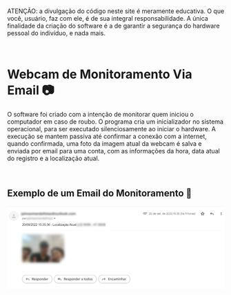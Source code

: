 <br />

ATENÇÃO: a divulgação do código neste site é meramente educativa. O que você, usuário, faz com ele, é de sua integral responsabilidade. A única finalidade da criação do software é a de garantir a segurança do hardware pessoal do indivíduo, e nada mais.

<br />

# Webcam de Monitoramento Via Email 📷

O software foi criado com a intenção de monitorar quem iniciou o computador em caso de roubo. O programa cria um inicializador no sistema operacional, para ser executado silenciosamente ao iniciar o hardware. A execução se mantem passiva até confirmar a conexão com a internet, quando confirmada, uma foto da imagem atual da webcam é salva e enviada por email para uma conta, com as informações da hora, data atual do registro e a localização atual.

<br />

## Exemplo de um Email do Monitoramento 📧

<p align="center" >
  <img src="https://raw.githubusercontent.com/Davi4076018/Webcam_de_Monitoramento_Via_Email/main/readme-images/Exemplo%20de%20Email.PNG" />
</p>

 
